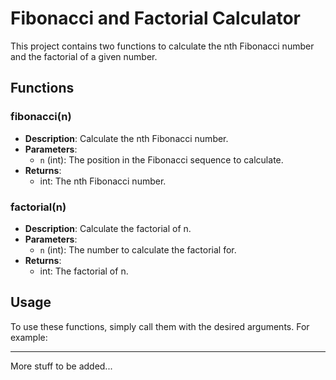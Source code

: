 # Fibonacci and Factorial Calculator

This project contains two functions to calculate the nth Fibonacci number and the factorial of a given number.

## Functions

### fibonacci(n)
- **Description**: Calculate the nth Fibonacci number.
- **Parameters**:
  - `n` (int): The position in the Fibonacci sequence to calculate.
- **Returns**:
  - int: The nth Fibonacci number.

### factorial(n)
- **Description**: Calculate the factorial of n.
- **Parameters**:
  - `n` (int): The number to calculate the factorial for.
- **Returns**:
  - int: The factorial of n.

## Usage

To use these functions, simply call them with the desired arguments. For example:


---
More stuff to be added...
